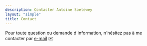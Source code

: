```yaml
---
description: Contacter Antoine Soetewey
layout: "simple"
title: Contact
---
```


Pour toute question ou demande d'information, n'hésitez pas à me contacter par [e-mail](mailto:antoine.soetewey@uclouvain.be) :envelope:
